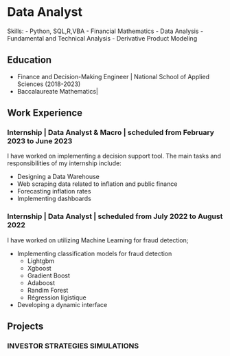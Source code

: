 # Data Analyst
Skills: 
          - Python, SQL,R,VBA
          - Financial Mathematics
          - Data Analysis
          - Fundamental and Technical Analysis
          - Derivative Product Modeling
## Education
 - Finance and Decision-Making Engineer | National School of Applied Sciences (2018-2023)
 - Baccalaureate Mathematics|
## Work Experience
### Internship | Data Analyst & Macro | scheduled from February 2023 to June 2023
 I have worked on implementing a decision support tool. The main tasks and responsibilities of my internship include:
 - Designing a Data Warehouse
 - Web scraping data related to inflation and public finance
 - Forecasting inflation rates
 - Implementing dashboards 

### Internship | Data Analyst | scheduled from July 2022 to August 2022
I have worked on utilizing Machine Learning for fraud detection;
- Implementing classification models for fraud detection
  - Lightgbm 
  - Xgboost
  - Gradient Boost 
  - Adaboost 
  - Randim Forest
  - Régression ligistique 
- Developing a dynamic interface
## Projects
### INVESTOR STRATEGIES SIMULATIONS



